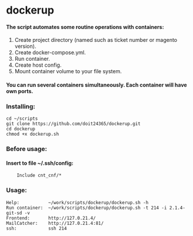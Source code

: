 # dockerup
#### The script automates some routine operations with containers:
1. Create project directory (named such as ticket number or magento version).
2. Create docker-compose.yml.
3. Run container.
4. Create host config.
5. Mount container volume to your file system.

#### You can run several containers simultaneously. Each container will have own ports.

### Installing: 
    cd ~/scripts
    git clone https://github.com/doit24365/dockerup.git
    cd dockerup
    chmod +x dockerup.sh

### Before usage:
#### Insert to file ~/.ssh/config:
        Include cnt_cnf/*
    
### Usage:
    Help:           ~/work/scripts/dockerup/dockerup.sh -h
    Run container:  ~/work/scripts/dockerup/dockerup.sh -t 214 -i 2.1.4-git-sd -v
    Frontend:       http://127.0.21.4/
    MailCatcher:    http://127.0.21.4:81/
    ssh:            ssh 214
   
